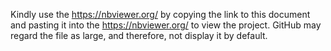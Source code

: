 Kindly use the https://nbviewer.org/ by copying the link to this document and pasting it into the https://nbviewer.org/ to view the project. GitHub may regard the file as large, and therefore, not display it by default.
